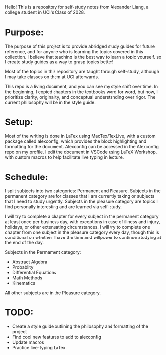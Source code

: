 Hello! This is a repository for self-study notes from Alexander Liang, a college student in UCI's Class of 2028.

# **Purpose:**

The purpose of this project is to provide abridged study guides for future reference, and for anyone who is learning the topics covered in this collection.
I believe that teaching is the best way to learn a topic yourself, so I create study guides as a way to grasp topics better!

Most of the topics in this repository are taught through self-study, although I may take classes on them at UCI afterwards.

This repo is a living document, and you can see my style shift over time. 
In the beginning, I copied chapters in the textbooks word for word, but now, I prioritize clarity, originality, and conceptual understanding over rigor.
The current philosophy will be in the style guide.

# **Setup:**
Most of the writing is done in LaTex using MacTex/TexLive, with a custom package called alexconfig, which provides the block highlighting and formatting for the document.
Alexconfig can be accessed in the Alexconfig repo on my profile.
I edit the document in VSCode using LaTeX Workshop, with custom macros to help facilitate live typing in lecture.

# **Schedule:**
I split subjects into two categories: Permanent and Pleasure.
Subjects in the permanent category are for classes that I am currently taking or subjects that I need to study urgently.
Subjects in the pleasure category are topics I find personally interesting and are learned via self-study. 

I will try to complete a chapter for every subject in the permanent category at least once per business day, with exceptions in case of illness and injury, holidays, or other extenuating circumstances.
I will try to complete one chapter from one subject in the pleasure category every day, though this is conditional on whether I have the time and willpower to continue studying at the end of the day.

Subjects in the Permament category:
- Abstract Algebra
- Probablity
- Differential Equations
- Math Methods
- Kinematics

All other subjects are in the Pleasure category.

# **TODO:**
- Create a style guide outlining the philosophy and formatting of the project
- Find cool new features to add to alexconfig
- Update macros
- Practice live-typing LaTex.
